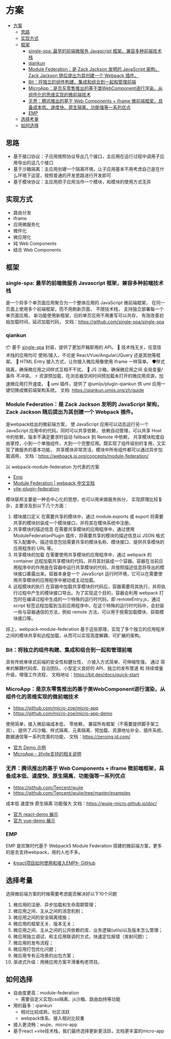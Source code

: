# 方案

- [方案](#方案)
  - [思路](#思路)
  - [实现方式](#实现方式)
  - [框架](#框架)
    - [single-spa: 最早的前端微服务 Javascript 框架，兼容多种前端技术栈](#single-spa-最早的前端微服务-javascript-框架兼容多种前端技术栈)
    - [qiankun](#qiankun)
    - [Module Federation：是 Zack Jackson 发明的 JavaScript 架构，Zack Jackson 随后提出为其创建一个 Webpack 插件。](#module-federation是-zack-jackson-发明的-javascript-架构zack-jackson-随后提出为其创建一个-webpack-插件)
    - [Bit：将独立的组件构建、集成和组合到一起和管理前端](#bit将独立的组件构建集成和组合到一起和管理前端)
    - [MicroApp：是京东零售推出的基于类WebComponent进行渲染，从组件化的思维实现的微前端技术](#microapp是京东零售推出的基于类webcomponent进行渲染从组件化的思维实现的微前端技术)
    - [无界：腾讯推出的基于 Web Components + iframe 微前端框架，具备成本低、速度快、原生隔离、功能强等一系列优点](#无界腾讯推出的基于-web-components--iframe-微前端框架具备成本低速度快原生隔离功能强等一系列优点)
    - [EMP](#emp)
  - [选择考量](#选择考量)
  - [如何选择](#如何选择)


## 思路

- 基于接口协议：子应用按照协议导出几个接口，主应用在运行过程中调用子应用导出的这几个接口
- 基于沙箱隔离：主应用创建一个隔离环境，让子应用基本不用考虑自己是在什么环境下运营，按照普通的开发思路进行开发即可
- 基于模块协议：主应用把子应用当作一个模块，和模块的使用方式无异

## 实现方式

- 路由分发
- iframe
- 应用微服务化
- 微件化
- 微应用化
- 纯 Web Components
- 结合 Web Components

## 框架

### single-spa: 最早的前端微服务 Javascript 框架，兼容多种前端技术栈

是一个将多个单页面应用聚合为一个整体应用的 JavaScript 微前端框架，
在同一页面上使用多个前端框架，而不用刷新页面，
不限技术栈，
支持独立部署每一个单页面应用，
新功能使用新框架，旧的单页应用不用重写可以共存，
有效改善初始加载时间，延迟加载代码，
文档：https://github.com/single-spa/single-spa

### qiankun

📦 基于 [single-spa](https://github.com/CanopyTax/single-spa) 封装，提供了更加开箱即用的 API。
📱 技术栈无关，任意技术栈的应用均可 使用/接入，不论是 React/Vue/Angular/JQuery 还是其他等框架。
💪 HTML Entry 接入方式，让你接入微应用像使用 iframe 一样简单。
🛡​ 样式隔离，确保微应用之间样式互相不干扰。
🧳 JS 沙箱，确保微应用之间 全局变量/事件 不冲突。
⚡️ 资源预加载，在浏览器空闲时间预加载未打开的微应用资源，加速微应用打开速度。
🔌 umi 插件，提供了 @umijs/plugin-qiankun 供 umi 应用一键切换成微前端架构系统。
文档: https://qiankun.umijs.org/zh/guide

### Module Federation：是 Zack Jackson 发明的 JavaScript 架构，Zack Jackson 随后提出为其创建一个 Webpack 插件。

是webpack给出的微前端方案，
使 JavaScript 应用可以动态运行另一个 JavaScript 应用中的代码，同时可以共享依赖，
依赖自动管理，可以共享 Host 中的依赖，版本不满足要求时自动 fallback 到 Remote 中依赖，
共享模块粒度自由掌控，小到一个单独组件，大到一个完整应用。既实现了组件级别的复用，又实现了微服务的基本功能，
共享模块非常灵活，模块中所有组件都可以通过异步加载调用，
文档：https://webpack.js.org/concepts/module-federation/

以 webpack-module-federation 为代表的方案

- [Emp](https://github.com/efoxTeam/emp)
- [Module Federation | webpack 中文文档](https://webpack.docschina.org/concepts/module-federation/)
- [vite-plugin-federation](https://github.com/originjs/vite-plugin-federation)

模块联邦主要是一种去中心化的思想，也可以用来做服务拆分， 实现原理比较复杂，主要涉及到以下几个方面：

1. 模块接口定义
在需要共享的模块中，通过 module.exports 或 export 将需要共享的模块封装成一个模块接口，并将其在模块系统中注册。
2. 共享模块的描述信息
在需要共享模块的应用程序中，通过使用 ModuleFederationPlugin 插件，将需要共享的模块的描述信息以 JSON 格式写入配置中。描述信息包括需要共享的模块名称、模块接口、提供共享模块的应用程序的 URL 等。
3. 共享模块的加载
在需要使用共享模块的应用程序中，通过 webpack 的 container 远程加载共享模块的代码，并将其封装成一个容器。容器在当前应用程序中的作用是在容器中运行共享模块的代码，并按照描述信息将导出的模块接口暴露出来。容器本身是一个 JavaScript 运行时环境，它可以在需要使用共享模块的应用程序中被动或主动加载。
4. 远程模块的执行
在容器中加载共享模块的代码后，容器需要将其执行，并将执行过程中产生的模块接口导出。为了实现这个目的，容器会利用 webpack 打包时在编译过程中生成的一个特殊的运行时代码，即 remoteEntry.js，通过 script 标签远程加载到当前应用程序中。在这个特殊的运行时代码中，会封装一些与容器通信的方法，例如 remote 方法，可以用于按需加载模块、获取模块接口等。

综上，webpack-module-federation 基于这些原理，实现了多个独立的应用程序之间的模块共享和远程加载，从而可以实现高度解耦、可扩展的架构。

### Bit：将独立的组件构建、集成和组合到一起和管理前端

具有传统单体式前端的安全性和健壮性，
介接入方式简单、可伸缩性强，
通过 简单的解耦代码库、自治团队、小型定义良好的 API、独立的发布管道 和 持续增量升级，增强工作流程，
文档地址：https://bit.dev/docs/quick-start

### MicroApp：是京东零售推出的基于类WebComponent进行渲染，从组件化的思维实现的微前端技术

- https://github.com/micro-zoe/micro-app
- https://github.com/micro-zoe/micro-app-demo

使用简单，接入微前端成本低，
零依赖，
兼容所有框架（不需要提供脚手架工具），
提供了JS沙箱、样式隔离、元素隔离、预加载、资源地址补全、插件系统、数据通信等一系列完善的功能，
文档：https://zeroing.jd.com/

- [官方 Demo 示例](https://zeroing.jd.com/micro-app/demo/react16)
- [MicroApp - 对vite支持的相关说明](https://micro-zoe.github.io/micro-app/docs.html#/zh-cn/framework/vite)

### 无界：腾讯推出的基于 Web Components + iframe 微前端框架，具备成本低、速度快、原生隔离、功能强等一系列优点

- https://github.com/Tencent/wujie
- https://github.com/Tencent/wujie/tree/master/examples

成本低
速度快
原生隔离
功能强大
文档：https://wujie-micro.github.io/doc/

- [官方 react-demo 展示](https://wujie-micro.github.io/demo-main-react/#/home)
- [官方 vue-demo 展示](https://wujie-micro.github.io/demo-main-vue/home)

### EMP

EMP 是欢聚时代基于 Webpack5 Module Federation 搭建的微前端方案，更多的是去支持webpack，用的人也不多。

- [《react项目如何使用和接入EMP》- GitHub](https://github.com/efoxTeam/emp/wiki/%E3%80%8Areact%E9%A1%B9%E7%9B%AE%E5%A6%82%E4%BD%95%E4%BD%BF%E7%94%A8%E5%92%8C%E6%8E%A5%E5%85%A5EMP%E3%80%8B)

## 选择考量

选择微前端方案的时候需要考虑能否解决好以下10个问题

1. 微应用的注册、异步加载和生命周期管理；
2. 微应用之间、主从之间的消息机制；
3. 微应用之间的安全隔离措施；
4. 微应用的框架无关、版本无关；
5. 微应用之间、主从之间的公共依赖的库、业务逻辑(utils)以及版本怎么管理；
6. 微应用独立调试、和主应用联调的方式，快速定位报错（发射问题）；
7. 微应用的发布流程；
8. 微应用打包优化问题；
9. 微应用专有云场景的出包方案；
10. 渐进式升级：用微应用方案平滑重构老项目。

## 如何选择

- 自由度更高：module-federation
  - 需要自定义实现css隔离、js沙箱、路由劫持等功能
- 用的最多：qiankun
  - 相对比较成熟，社区活跃
  - webpack体系、接入相对比较重
- 接入更流畅：wujie、micro-app
- 基于react +vite技术栈，我们最终选择更新更活跃，文档更丰富的micro-app


